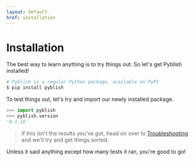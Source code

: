 ```yaml
---
layout: default
href: installation
---
```



# Installation

The best way to learn anything is to try things out. So let's get Pyblish installed!

```bash
# Pyblish is a regular Python package, available on PyPI
$ pip install pyblish
```

To test things out, let's try and import our newly installed package.

```python
>>> import pyblish
>>> pyblish.version
'0.1.16'
```

> If this isn't the results you've got, head on over to [Troubleshooting](#troubleshooting) and we'll try and get things sorted.

Unless it said anything except how many tests it ran, you're good to go!
